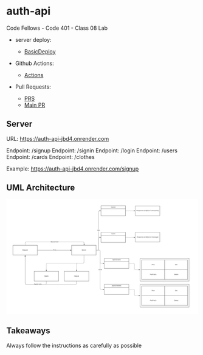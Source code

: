 # auth-api

Code Fellows - Code 401 - Class 08 Lab

- server deploy:

  - [BasicDeploy](https://auth-api-jbd4.onrender.com)

- Github Actions:

  - [Actions](https://github.com/reedoooo/auth-api/actions)

- Pull Requests:
  - [PRS](https://github.com/reedoooo/auth-api/pulls)
  - [Main PR](https://github.com/reedoooo/bearer-auth/pull/3)

## Server

URL: https://auth-api-jbd4.onrender.com

Endpoint: /signup
Endpoint: /signin
Endpoint: /login
Endpoint: /users
Endpoint: /cards
Endpoint: /clothes


Example: https://auth-api-jbd4.onrender.com/signup

## UML Architecture

![UML Architecture](https://github.com/reedoooo/auth-api/blob/d36cc99cd2aeb99ebf1687b8458332082846bdd0/UmlDiagram.jpeg)

## Takeaways

Always follow the instructions as carefully as possible
